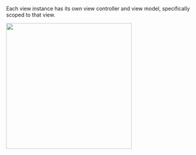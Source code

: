 
Each view instance has its own view controller and view model, specifically scoped
to that view.

<img src="resources/images/architecture/EachInstanceHasItsOwnCopy.png" height="340">


